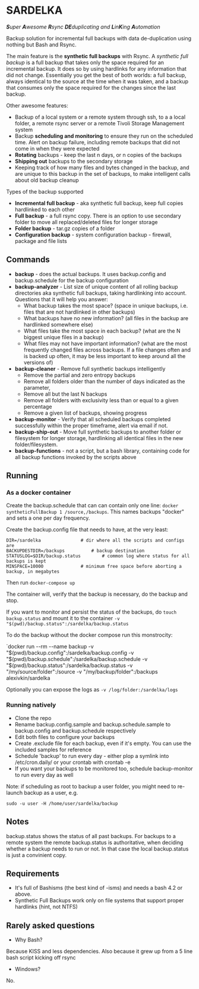 # SARDELKA

_**S**uper **A**wesome **R**sync **DE**duplicating and **L**in**K**ing **A**utomation_

Backup solution for incremental full backups with data de-duplication using nothing but Bash and Rsync.

The main feature is the **synthetic full backups** with Rsync. A _synthetic full backup_ is a full backup that takes only the space required for an incremental backup.
It does so by using hardlinks for any information that did not change. Essentially you get the best of both worlds: a full backup, always identical to the source at the time when it was taken, and a backup that consumes only the space required for the changes since the last backup.

Other awesome features:

* Backup of a local system or a remote system through ssh, to a a local folder, a remote rsync server or a remote Tivoli Storage Management system
* Backup **scheduling and monitoring** to ensure they run on the scheduled time. Alert on backup failure, including remote backups that did not come in when they were expected
* **Rotating** backups - keep the last n days, or n copies of the backups
* **Shipping out** backups to the secondary storage
* Keeping track of how many files and bytes changed in the backup, and are unique to this backup in the set of backups, to make intelligent calls about old backup cleanup

Types of the backup supported

* **Incremental full backup** - aka synthetic full backup, keep full copies hardlinked to each other
* **Full backup** - a full rsync copy. There is an option to use secondary folder to move all replaced/deleted files for longer storage
* **Folder backup** - tar.gz copies of a folder
* **Configuration backup** - system configuration backup - firewall, package and file lists

## Commands

* **backup** - does the actual backups. It uses backup.config and backup.schedule for the backup configuration
* **backup-analyzer** - List size of unique content of all rolling backup directories aka synthetic full backups, taking hardlinking into account. Questions that it will help you answer:
    * What backup takes the most space? (space in unique backups, i.e. files that are not hardlinked in other backups)
	* What backups have no new information? (all files in the backup are hardlinked somewhere else)
	* What files take the most space in each backup? (what are the N biggest unique files in a backup)
	* What files may not have important information? (what are the most frequently changed files across backups. If a file changes often and is backed up often, it may be less important to keep around all the versions of)
* **backup-cleaner** - Remove full synthetic backups intelligently
	* Remove the partial and zero entropy backups
	* Remove all folders older than the number of days indicated as the parameter,
	* Remove all but the last N backups
	* Remove all folders with exclusivity less than or equal to a given percentage
	* Remove a given list of backups, showing progress
* **backup-monitor** - Verify that all scheduled backups completed successfully within the proper timeframe, alert via email if not.
* **backup-ship-out** - Move full synthetic backups to another folder or filesystem for longer storage, hardlinking all identical files in the new folder/filesystem.
* **backup-functions** - not a script, but a bash library, containing code for all backup functions invoked by the scripts above

## Running

### As a docker container

Create the backup.schedule that can can contain only one line: `docker syntheticFullBackup 1 /source,/backups`. This names backups "docker" and sets a one per day frequency.

Create the backup.config file that needs to have, at the very least:
```
DIR=/sardelka				# dir where all the scripts and configs are
BACKUPDESTDIR=/backups 			# backup destination
STATUSLOG=$DIR/backup.status 		# common log where status for all backups is kept
MINSPACE=10000 				# minimum free space before aborting a backup, in megabytes
```

Then run `docker-compose up`

The container will, verify that the backup is necessary, do the backup and stop.

If you want to monitor and persist the status of the backups, do `touch backup.status` and mount it to the container `-v "$(pwd)/backup.status":/sardelka/backup.status`

To do the backup without the docker compose run this monstrocity:

`docker run --rm --name backup -v "$(pwd)/backup.config":/sardelka/backup.config -v "$(pwd)/backup.schedule":/sardelka/backup.schedule -v "$(pwd)/backup.status":/sardelka/backup.status -v "/my/source/folder":/source -v "/my/backup/folder":/backups alexivkin/sardelka

Optionally you can expose the logs as `-v /log/folder:/sardelka/logs`

### Running natively

* Clone the repo
* Rename backup.config.sample and backup.schedule.sample to backup.config and backup.schedule respectively
* Edit both files to configure your backups
* Create .exclude file for each backup, even if it's empty. You can use the included samples for reference
* Schedule 'backup' to run every day - either plop a symlink into /etc/cron.daily/ or your crontab with crontab -e
* If you want your backups to be monitored too, schedule backup-monitor to run every day as well

Note: if scheduling as root to backup a user folder, you might need to re-launch backup as a user, e.g.

`sudo -u user -H /home/user/sardelka/backup`

## Notes

backup.status shows the status of all past backups. For backups to a remote system the remote backup.status is authoritative, when deciding whether a backup needs to run or not. In that case the local backup.status is just a convinient copy.

## Requirements

* It's full of Bashisms (the best kind of -isms) and needs a bash 4.2 or above.
* Synthetic Full Backups work only on file systems that support proper hardlinks (hint, not NTFS)

## Rarely asked questions

* Why Bash?

Because KISS and less dependencies. Also because it grew up from a 5 line bash script kicking off rsync

* Windows?

No.
